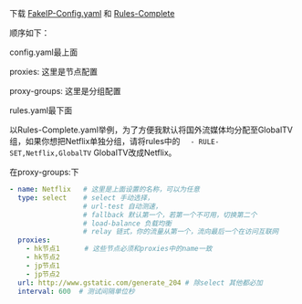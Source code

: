 下载 [FakeIP-Config.yaml](https://github.com/zzcabc/Rules/tree/main/FakeIP-Config.yaml) 和 [Rules-Complete](https://github.com/zzcabc/Rules/tree/main/Rules-Complete)

顺序如下：

config.yaml最上面

proxies:    这里是节点配置 

proxy-groups:    这里是分组配置

rules.yaml最下面


以Rules-Complete.yaml举例，为了方便我默认将国外流媒体均分配至GlobalTV组，如果你想把Netflix单独分组，请将rules中的 `  - RULE-SET,Netflix,GlobalTV` GlobalTV改成Netflix。

在proxy-groups:下
```yaml
- name: Netflix   # 这里是上面设置的名称，可以为任意
  type: select    # select 手动选择，
                  # url-test 自动测速，
                  # fallback 默认第一个，若第一个不可用，切换第二个
                  # load-balance 负载均衡
                  # relay 链式，你的流量从第一个，流向最后一个在访问互联网
  proxies: 
    - hk节点1      # 这些节点必须和proxies中的name一致
    - hk节点2
    - jp节点1
    - jp节点2
  url: http://www.gstatic.com/generate_204 # 除select 其他都必加
  interval: 600  # 测试间隔单位秒
```
